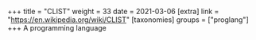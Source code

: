 +++
title = "CLIST"
weight = 33
date = 2021-03-06
[extra]
link = "https://en.wikipedia.org/wiki/CLIST"
[taxonomies]
groups = ["proglang"]
+++
A programming language

